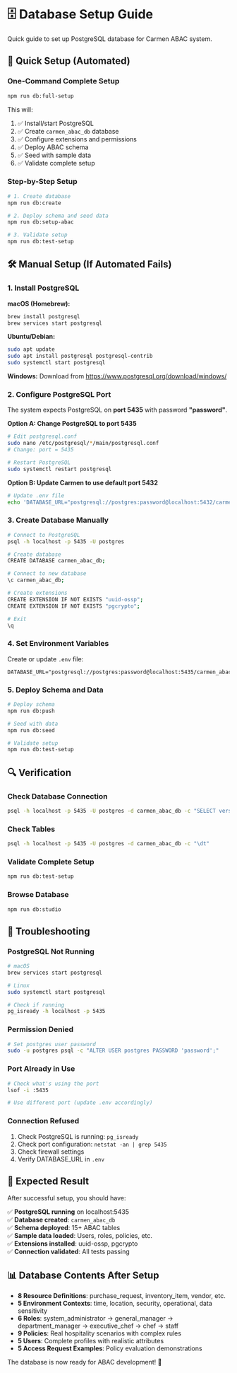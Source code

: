 # 🗄️ Database Setup Guide

Quick guide to set up PostgreSQL database for Carmen ABAC system.

## 🚀 Quick Setup (Automated)

### One-Command Complete Setup
```bash
npm run db:full-setup
```
This will:
1. ✅ Install/start PostgreSQL 
2. ✅ Create `carmen_abac_db` database
3. ✅ Configure extensions and permissions
4. ✅ Deploy ABAC schema
5. ✅ Seed with sample data
6. ✅ Validate complete setup

### Step-by-Step Setup
```bash
# 1. Create database
npm run db:create

# 2. Deploy schema and seed data  
npm run db:setup-abac

# 3. Validate setup
npm run db:test-setup
```

## 🛠️ Manual Setup (If Automated Fails)

### 1. Install PostgreSQL

**macOS (Homebrew):**
```bash
brew install postgresql
brew services start postgresql
```

**Ubuntu/Debian:**
```bash
sudo apt update
sudo apt install postgresql postgresql-contrib
sudo systemctl start postgresql
```

**Windows:**
Download from https://www.postgresql.org/download/windows/

### 2. Configure PostgreSQL Port

The system expects PostgreSQL on **port 5435** with password **"password"**.

**Option A: Change PostgreSQL to port 5435**
```bash
# Edit postgresql.conf
sudo nano /etc/postgresql/*/main/postgresql.conf
# Change: port = 5435

# Restart PostgreSQL
sudo systemctl restart postgresql
```

**Option B: Update Carmen to use default port 5432**
```bash
# Update .env file
echo 'DATABASE_URL="postgresql://postgres:password@localhost:5432/carmen_abac_db"' > .env
```

### 3. Create Database Manually

```bash
# Connect to PostgreSQL
psql -h localhost -p 5435 -U postgres

# Create database
CREATE DATABASE carmen_abac_db;

# Connect to new database  
\c carmen_abac_db;

# Create extensions
CREATE EXTENSION IF NOT EXISTS "uuid-ossp";
CREATE EXTENSION IF NOT EXISTS "pgcrypto";

# Exit
\q
```

### 4. Set Environment Variables

Create or update `.env` file:
```env
DATABASE_URL="postgresql://postgres:password@localhost:5435/carmen_abac_db"
```

### 5. Deploy Schema and Data

```bash
# Deploy schema
npm run db:push

# Seed with data
npm run db:seed

# Validate setup
npm run db:test-setup
```

## 🔍 Verification

### Check Database Connection
```bash
psql -h localhost -p 5435 -U postgres -d carmen_abac_db -c "SELECT version();"
```

### Check Tables
```bash
psql -h localhost -p 5435 -U postgres -d carmen_abac_db -c "\dt"
```

### Validate Complete Setup
```bash
npm run db:test-setup
```

### Browse Database
```bash
npm run db:studio
```

## 🚨 Troubleshooting

### PostgreSQL Not Running
```bash
# macOS
brew services start postgresql

# Linux  
sudo systemctl start postgresql

# Check if running
pg_isready -h localhost -p 5435
```

### Permission Denied
```bash
# Set postgres user password
sudo -u postgres psql -c "ALTER USER postgres PASSWORD 'password';"
```

### Port Already in Use
```bash
# Check what's using the port
lsof -i :5435

# Use different port (update .env accordingly)
```

### Connection Refused
1. Check PostgreSQL is running: `pg_isready`
2. Check port configuration: `netstat -an | grep 5435`
3. Check firewall settings
4. Verify DATABASE_URL in `.env`

## 🎯 Expected Result

After successful setup, you should have:

✅ **PostgreSQL running** on localhost:5435  
✅ **Database created**: `carmen_abac_db`  
✅ **Schema deployed**: 15+ ABAC tables  
✅ **Sample data loaded**: Users, roles, policies, etc.  
✅ **Extensions installed**: uuid-ossp, pgcrypto  
✅ **Connection validated**: All tests passing  

## 📊 Database Contents After Setup

- **8 Resource Definitions**: purchase_request, inventory_item, vendor, etc.
- **5 Environment Contexts**: time, location, security, operational, data sensitivity
- **6 Roles**: system_administrator → general_manager → department_manager → executive_chef → chef → staff
- **9 Policies**: Real hospitality scenarios with complex rules
- **5 Users**: Complete profiles with realistic attributes
- **5 Access Request Examples**: Policy evaluation demonstrations

The database is now ready for ABAC development! 🚀